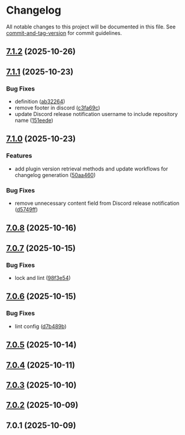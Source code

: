 # Changelog

All notable changes to this project will be documented in this file. See [commit-and-tag-version](https://github.com/absolute-version/commit-and-tag-version) for commit guidelines.

## [7.1.2](https://github.com/Cap-go/capacitor-sim/compare/7.1.1...7.1.2) (2025-10-26)

## [7.1.1](https://github.com/Cap-go/capacitor-sim/compare/7.1.0...7.1.1) (2025-10-23)


### Bug Fixes

* definition ([ab32264](https://github.com/Cap-go/capacitor-sim/commit/ab322640dbf02a6b77270ef5f9b97dc9b00e3d95))
* remove footer in discord ([c3fa69c](https://github.com/Cap-go/capacitor-sim/commit/c3fa69cc064f62c34eb5e316c770f759aed9a486))
* update Discord release notification username to include repository name ([151eede](https://github.com/Cap-go/capacitor-sim/commit/151eedee82fbe88c4b1dc57ed5b8e51218f1db9f))

## [7.1.0](https://github.com/Cap-go/capacitor-sim/compare/7.0.8...7.1.0) (2025-10-23)


### Features

* add plugin version retrieval methods and update workflows for changelog generation ([50aa460](https://github.com/Cap-go/capacitor-sim/commit/50aa46083118097976a13a7fffac8dacb68f59ee))


### Bug Fixes

* remove unnecessary content field from Discord release notification ([d5749ff](https://github.com/Cap-go/capacitor-sim/commit/d5749ff8e001976e587f1bb55423a358b9cfab6b))

## [7.0.8](https://github.com/Cap-go/capacitor-sim/compare/7.0.7...7.0.8) (2025-10-16)

## [7.0.7](https://github.com/Cap-go/capacitor-sim/compare/7.0.6...7.0.7) (2025-10-15)


### Bug Fixes

* lock and lint ([98f3e54](https://github.com/Cap-go/capacitor-sim/commit/98f3e5443df70b72a6c343909ef991e5c3cb037c))

## [7.0.6](https://github.com/Cap-go/capacitor-sim/compare/7.0.5...7.0.6) (2025-10-15)


### Bug Fixes

* lint config ([d7b489b](https://github.com/Cap-go/capacitor-sim/commit/d7b489b34b9cb75fb53114ef3241114bbcd8d39c))

## [7.0.5](https://github.com/Cap-go/capacitor-sim/compare/7.0.4...7.0.5) (2025-10-14)

## [7.0.4](https://github.com/Cap-go/capacitor-sim/compare/7.0.3...7.0.4) (2025-10-11)

## [7.0.3](https://github.com/Cap-go/capacitor-sim/compare/7.0.2...7.0.3) (2025-10-10)

## [7.0.2](https://github.com/Cap-go/capacitor-sim/compare/7.0.1...7.0.2) (2025-10-09)

## 7.0.1 (2025-10-09)
